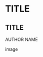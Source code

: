 <!-- .slide: class="title esf" -->
<h1 class="placeholder-title">TITLE</h1>

<h2 class="placeholder-subtitle">TITLE</h2>

<span>AUTHOR NAME</span> <!-- .element: class="author placeholder-author" -->

image <!-- .element: class="frontimage" -->
